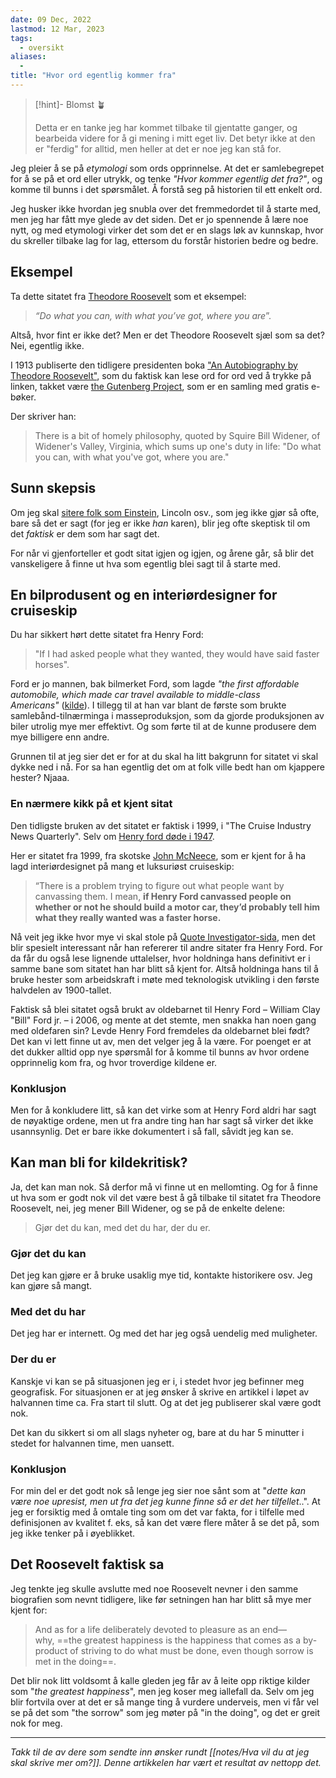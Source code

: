 ```yaml
---
date: 09 Dec, 2022
lastmod: 12 Mar, 2023
tags:
  - oversikt
aliases:
  - 
title: "Hvor ord egentlig kommer fra"
---
```

> [!hint]- Blomst 🪴
>
> Detta er en tanke jeg har kommet tilbake til gjentatte ganger, og bearbeida videre for å gi mening i mitt eget liv. Det betyr ikke at den er "ferdig" for alltid, men heller at det er noe jeg kan stå for.

Jeg pleier å se på _etymologi_ som ords opprinnelse. At det er samlebegrepet for å se på et ord eller utrykk, og tenke _"Hvor kommer egentlig det fra?"_, og komme til bunns i det spørsmålet. Å forstå seg på historien til ett enkelt ord.

Jeg husker ikke hvordan jeg snubla over det fremmedordet til å starte med, men jeg har fått mye glede av det siden. Det er jo spennende å lære noe nytt, og med etymologi virker det som det er en slags løk av kunnskap, hvor du skreller tilbake lag for lag, ettersom du forstår historien bedre og bedre.

## Eksempel

Ta dette sitatet fra [Theodore Roosevelt](https://suebrewton.com/tag/do-what-you-can-with-what-you-have-where-you-are/?ref=simen-skriver) som et eksempel:

> _“Do what you can, with what you’ve got, where you are_”.

Altså, hvor fint er ikke det? Men er det Theodore Roosevelt sjæl som sa det? Nei, egentlig ikke.

I 1913 publiserte den tidligere presidenten boka ["An Autobiography by Theodore Roosevelt"](https://www.gutenberg.org/files/3335/3335-h/3335-h.htm?ref=simen-skriver), som du faktisk kan lese ord for ord ved å trykke på linken, takket være [the Gutenberg Project](https://www.gutenberg.org/about/background/mission_statement.html?ref=simen-skriver), som er en samling med gratis e-bøker.

Der skriver han:

> There is a bit of homely philosophy, quoted by Squire Bill Widener, of Widener's Valley, Virginia, which sums up one's duty in life: "Do what you can, with what you've got, where you are."

## Sunn skepsis

Om jeg skal [sitere folk som Einstein](https://www.simenskriver.no/ditt-framtidige-fremmede-jeg/), Lincoln osv., som jeg ikke gjør så ofte, bare så det er sagt (for jeg er ikke _han_ karen), blir jeg ofte skeptisk til om det _faktisk_ er dem som har sagt det.

For når vi gjenforteller et godt sitat igjen og igjen, og årene går, så blir det vanskeligere å finne ut hva som egentlig blei sagt til å starte med.

## En bilprodusent og en interiørdesigner for cruiseskip

Du har sikkert hørt dette sitatet fra Henry Ford:

> "If I had asked people what they wanted, they would have said faster horses".

Ford er jo mannen, bak bilmerket Ford, som lagde _"the first affordable automobile, which made car travel available to middle-class Americans"_ ([kilde](https://en.wikipedia.org/wiki/Ford_Model_T?ref=simen-skriver)). I tillegg til at han var blant de første som brukte samlebånd-tilnærminga i masseproduksjon, som da gjorde produksjonen av biler utrolig mye mer effektivt. Og som førte til at de kunne produsere dem mye billigere enn andre.

Grunnen til at jeg sier det er for at du skal ha litt bakgrunn for sitatet vi skal dykke ned i nå. For sa han egentlig det om at folk ville bedt han om kjappere hester? Njaaa.

### En nærmere kikk på et kjent sitat

Den tidligste bruken av det sitatet er faktisk i 1999, i "The Cruise Industry News Quarterly". Selv om [Henry ford døde i 1947](https://snl.no/Henry_Ford?ref=simen-skriver).

Her er sitatet fra 1999, fra skotske [John McNeece](https://www.heraldscotland.com/opinion/14038032.john-mcneece/?ref=simen-skriver), som er kjent for å ha lagd interiørdesignet på mang et luksuriøst cruiseskip:

> “There is a problem trying to figure out what people want by canvassing them. I mean, **if Henry Ford canvassed people on whether or not he should build a motor car, they’d probably tell him what they really wanted was a faster horse.**

Nå veit jeg ikke hvor mye vi skal stole på [Quote Investigator-sida](https://quoteinvestigator.com/2011/07/28/ford-faster-horse/?ref=simen-skriver), men det blir spesielt interessant når han refererer til andre sitater fra Henry Ford. For da får du også lese lignende uttalelser, hvor holdninga hans definitivt er i samme bane som sitatet han har blitt så kjent for. Altså holdninga hans til å bruke hester som arbeidskraft i møte med teknologisk utvikling i den første halvdelen av 1900-tallet.

Faktisk så blei sitatet også brukt av oldebarnet til Henry Ford – William Clay "Bill" Ford jr. – i 2006, og mente at det stemte, men snakka han noen gang med oldefaren sin? Levde Henry Ford fremdeles da oldebarnet blei født? Det kan vi lett finne ut av, men det velger jeg å la være. For poenget er at det dukker alltid opp nye spørsmål for å komme til bunns av hvor ordene opprinnelig kom fra, og hvor troverdige kildene er.

### Konklusjon

Men for å konkludere litt, så kan det virke som at Henry Ford aldri har sagt de nøyaktige ordene, men ut fra andre ting han har sagt så virker det ikke usannsynlig. Det er bare ikke dokumentert i så fall, såvidt jeg kan se.

## Kan man bli for kildekritisk?

Ja, det kan man nok. Så derfor må vi finne ut en mellomting. Og for å finne ut hva som er godt nok vil det være best å gå tilbake til sitatet fra Theodore Roosevelt, nei, jeg mener Bill Widener, og se på de enkelte delene:

> Gjør det du kan, med det du har, der du er.

### Gjør det du kan

Det jeg kan gjøre er å bruke usaklig mye tid, kontakte historikere osv. Jeg kan gjøre så mangt.

### Med det du har

Det jeg har er internett. Og med det har jeg også uendelig med muligheter.

### Der du er

Kanskje vi kan se på situasjonen jeg er i, i stedet hvor jeg befinner meg geografisk. For situasjonen er at jeg ønsker å skrive en artikkel i løpet av halvannen time ca. Fra start til slutt. Og at det jeg publiserer skal være godt nok.

Det kan du sikkert si om all slags nyheter og, bare at du har 5 minutter i stedet for halvannen time, men uansett.

### Konklusjon

For min del er det godt nok så lenge jeg sier noe sånt som at "_dette kan være noe upresist, men ut fra det jeg kunne finne så er det her tilfellet_..". At jeg er forsiktig med å omtale ting som om det var fakta, for i tilfelle med definisjonen av kvalitet f. eks, så kan det være flere måter å se det på, som jeg ikke tenker på i øyeblikket.

## Det Roosevelt faktisk sa

Jeg tenkte jeg skulle avslutte med noe Roosevelt nevner i den samme biografien som nevnt tidligere, like før setningen han har blitt så mye mer kjent for:

> And as for a life deliberately devoted to pleasure as an end—why, ==the greatest happiness is the happiness that comes as a by-product of striving to do what must be done, even though sorrow is met in the doing==.

Det blir nok litt voldsomt å kalle gleden jeg får av å leite opp riktige kilder som "_the greatest happiness_", men jeg koser meg iallefall da. Selv om jeg blir fortvila over at det er så mange ting å vurdere underveis, men vi får vel se på det som "the sorrow" som jeg møter på "in the doing", og det er greit nok for meg.

---

_Takk til de av dere som sendte inn ønsker rundt [[notes/Hva vil du at jeg skal skrive mer om?]]. Denne artikkelen har vært et resultat av nettopp det._
